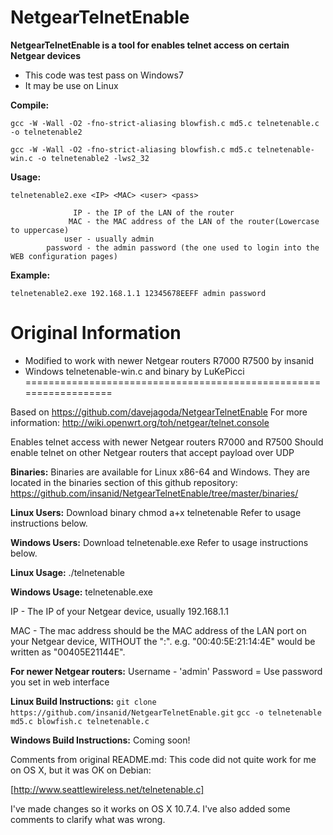 # NetgearTelnetEnable

**NetgearTelnetEnable is a tool for enables telnet access on certain Netgear devices**

- This code was test pass on Windows7
- It may be use on Linux

**Compile:**

`gcc -W -Wall -O2 -fno-strict-aliasing blowfish.c md5.c telnetenable.c -o telnetenable2`

`gcc -W -Wall -O2 -fno-strict-aliasing blowfish.c md5.c telnetenable-win.c -o telnetenable2 -lws2_32`

**Usage:**

`telnetenable2.exe <IP> <MAC> <user> <pass>`

```
              IP - the IP of the LAN of the router
             MAC - the MAC address of the LAN of the router(Lowercase to uppercase)
            user - usually admin
        password - the admin password (the one used to login into the WEB configuration pages)
```

**Example:**

`telnetenable2.exe 192.168.1.1 12345678EEFF admin password`



# Original Information
- Modified to work with newer Netgear routers R7000 R7500 by insanid
- Windows telnetenable-win.c and binary by LuKePicci
==================================================================

Based on https://github.com/davejagoda/NetgearTelnetEnable
For more information: http://wiki.openwrt.org/toh/netgear/telnet.console

Enables telnet access with newer Netgear routers R7000 and R7500
Should enable telnet on other Netgear routers that accept payload over UDP

**Binaries:**
Binaries are available for Linux x86-64 and Windows. They are located in the binaries section of this github repository:
https://github.com/insanid/NetgearTelnetEnable/tree/master/binaries/

**Linux Users:**
Download binary
chmod a+x telnetenable
Refer to usage instructions below.


**Windows Users:**
Download telnetenable.exe
Refer to usage instructions below.


**Linux Usage:**
./telnetenable <IP> <MAC> <Username> <Password>


**Windows Usage:**
telnetenable.exe <IP> <MAC> <Username> <Password>

IP - The IP of your Netgear device, usually 192.168.1.1

MAC - The mac address should be the MAC address of the LAN port on your Netgear device, WITHOUT the ":". e.g. "00:40:5E:21:14:4E" would be written as "00405E21144E".



**For newer Netgear routers:**
Username - 'admin'
Password = Use password you set in web interface


**Linux Build Instructions:**
`git clone https://github.com/insanid/NetgearTelnetEnable.git`
`gcc -o telnetenable md5.c blowfish.c telnetenable.c`


**Windows Build Instructions:**
Coming soon!

Comments from original README.md:
This code did not quite work for me on OS X, but it was OK on Debian:

[http://www.seattlewireless.net/telnetenable.c]

I've made changes so it works on OS X 10.7.4.  I've also added some comments to clarify what was wrong.
